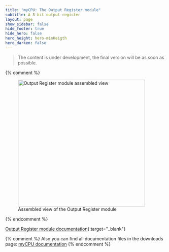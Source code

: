 ```yaml
---
title: "myCPU: The Output Register module"
subtitle: A 8 bit output register
layout: page
show_sidebar: false
hide_footer: true
hide_hero: false
hero_height: hero-minHeigth
hero_darken: false
---
```

> The content is under development, the final version will be as soon as possible.

{% comment %}
<figure class="center">
    <img src="{{ site.baseurl }}/img/mycpu/modules/outreg_8b/outreg_8b_assembled_min.png" alt="Output Register module assembled view" title="Assembled view of the Output Register module" width="400px">
    <figcaption>Assembled view of the Output Register module</figcaption>
</figure>
{% endcomment %}

[Output Register module documentation](https://github.com/mylabpcb/myCPU/blob/master/Docs/myCPU_Output_Register_8b_module_full.pdf){:target="_blank"}

{% comment %}
Also you can find all documentation files in the downloads page: [myCPU documentation](/pages/en/mycpu/downloads/technical_docs)
{% endcomment %}


